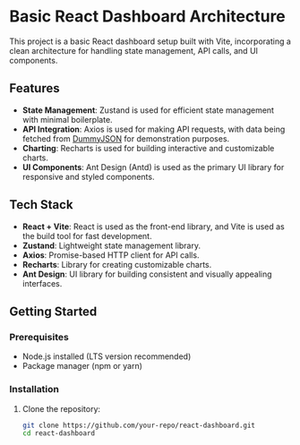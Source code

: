 # Basic React Dashboard Architecture

This project is a basic React dashboard setup built with Vite, incorporating a clean architecture for handling state management, API calls, and UI components.

## Features

- **State Management**: Zustand is used for efficient state management with minimal boilerplate.
- **API Integration**: Axios is used for making API requests, with data being fetched from [DummyJSON](https://dummyjson.com) for demonstration purposes.
- **Charting**: Recharts is used for building interactive and customizable charts.
- **UI Components**: Ant Design (Antd) is used as the primary UI library for responsive and styled components.

## Tech Stack

- **React + Vite**: React is used as the front-end library, and Vite is used as the build tool for fast development.
- **Zustand**: Lightweight state management library.
- **Axios**: Promise-based HTTP client for API calls.
- **Recharts**: Library for creating customizable charts.
- **Ant Design**: UI library for building consistent and visually appealing interfaces.

## Getting Started

### Prerequisites

- Node.js installed (LTS version recommended)
- Package manager (npm or yarn)

### Installation

1. Clone the repository:
   ```bash
   git clone https://github.com/your-repo/react-dashboard.git
   cd react-dashboard


